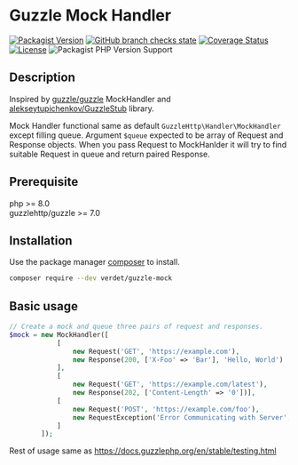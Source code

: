 # Guzzle Mock Handler

[![Packagist Version](https://img.shields.io/packagist/v/verdet/guzzle-mock)](https://packagist.org/packages/verdet/guzzle-mock)
[![GitHub branch checks state](https://img.shields.io/github/checks-status/verdet23/guzzle-mock/master)]()
[![Coverage Status](https://coveralls.io/repos/github/verdet23/guzzle-mock/badge.svg)](https://coveralls.io/github/verdet23/guzzle-mock)
[![License](https://img.shields.io/github/license/verdet23/guzzle-mock?color=blue)](https://raw.githubusercontent.com/verdet23/guzzle-mock/master/LICENSE)
![Packagist PHP Version Support](https://img.shields.io/packagist/php-v/verdet/guzzle-mock)

## Description
Inspired by [guzzle/guzzle](https://github.com/guzzle/guzzle) MockHandler and [alekseytupichenkov/GuzzleStub](https://github.com/alekseytupichenkov/GuzzleStub) library.

Mock Handler functional same as default `GuzzleHttp\Handler\MockHandler` except filling queue. Argument `$queue` expected to be array of Request and Response objects.
When you pass Request to MockHanlder it will try to find suitable Request in queue and return paired Response.

## Prerequisite

php >= 8.0  
guzzlehttp/guzzle >= 7.0

## Installation

Use the package manager [composer](https://getcomposer.org/) to install.

```bash
composer require --dev verdet/guzzle-mock
```

## Basic usage

```php
// Create a mock and queue three pairs of request and responses.
$mock = new MockHandler([
            [
                new Request('GET', 'https://example.com'),
                new Response(200, ['X-Foo' => 'Bar'], 'Hello, World')
            ],
            [
                new Request('GET', 'https://example.com/latest'),
                new Response(202, ['Content-Length' => '0'])],
            [
                new Request('POST', 'https://example.com/foo'),
                new RequestException('Error Communicating with Server', new Request('POST', 'https://example.com/foo'))
            ]
        ]);
```

Rest of usage same as https://docs.guzzlephp.org/en/stable/testing.html
